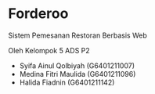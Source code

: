 # Forderoo
Sistem Pemesanan Restoran Berbasis Web

Oleh Kelompok 5 ADS P2
- Syifa Ainul Qolbiyah (G6401211007)
- Medina Fitri Maulida (G6401211096)
- Halida Fiadnin (G6401211142)
